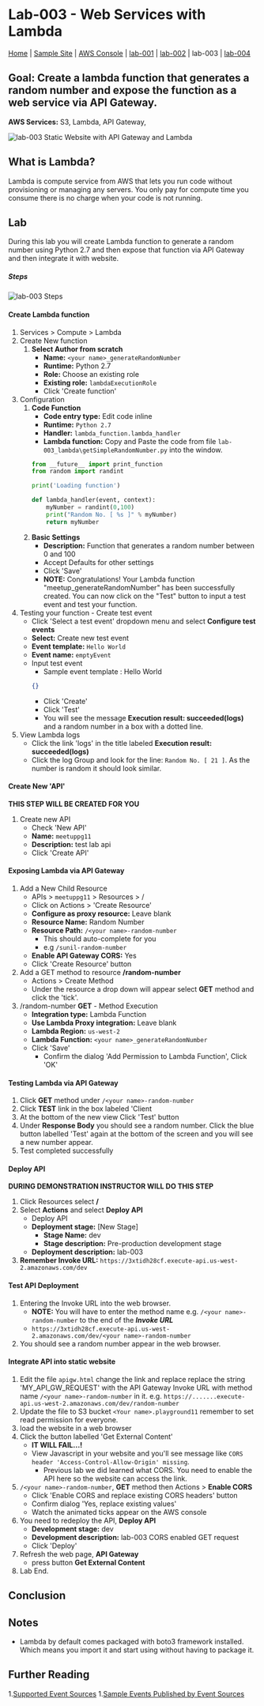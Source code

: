 # Lab-003 - Web Services with Lambda

[Home](../README.md) | [Sample Site](http://meetup.playground11.s3-website-us-west-2.amazonaws.com) | [AWS Console](https://devopsplayground.signin.aws.amazon.com/console) | [lab-001](lab-001.md) | [lab-002](lab-002.md) | lab-003 | [lab-004](lab-004.md)

## __Goal:__ Create a lambda function that generates a random number and expose the function as a web service via API Gateway.
__AWS Services:__ S3, Lambda, API Gateway,

![lab-003 Static Website with API Gateway and Lambda](https://raw.githubusercontent.com/ForestTechnologiesLtd/devopsplayground11-lambda/master/diagrams/pg11-lab-003.png)

## What is Lambda?
Lambda is compute service from AWS that lets you run code without provisioning or managing any servers. You only pay for compute time you consume there is no charge when your code is not running.

## Lab

During this lab you will create Lambda function to generate a random number using Python 2.7 and then expose that function via API Gateway and then integrate it with website.

##### Steps
![lab-003 Steps](https://raw.githubusercontent.com/ForestTechnologiesLtd/devopsplayground11-lambda/master/diagrams/pg11-lab-003-steps.png)

#### Create Lambda function

1. Services > Compute > Lambda
1. Create New function
    1. __Select Author from scratch__
        - __Name:__ `<your name>_generateRandomNumber`
        - __Runtime:__ Python 2.7
        - __Role:__ Choose an existing role
        - __Existing role:__ `lambdaExecutionRole`
        - Click 'Create function'
1. Configuration
     1. __Code Function__
        - __Code entry type:__ Edit code inline
        - __Runtime:__ `Python 2.7`
        - __Handler:__ `lambda_function.lambda_handler`
        - __Lambda function:__ Copy and Paste the code from file `lab-003_lambda\getSimpleRandomNumber.py` into the window. 
        ```python
        from __future__ import print_function
        from random import randint

        print('Loading function')

        def lambda_handler(event, context):
            myNumber = randint(0,100)
            print("Random No. [ %s ]" % myNumber)
            return myNumber

        ```
    1. __Basic Settings__
        - __Description:__ Function that generates a random number between 0 and 100
        - Accept Defaults for other settings
        - Click 'Save'
        - __NOTE:__ Congratulations! Your Lambda function "meetup_generateRandomNumber" has been successfully created. You can now click on the "Test" button to input a test event and test your function.
1. Testing your function - Create test event 
    - Click 'Select a test event' dropdown menu and select __Configure test events__
    - __Select:__ Create new test event
    - __Event template:__ `Hello World`
    - __Event name:__ `emptyEvent`
    - Input test event
      - Sample event template : Hello World
      ```json
      {}
      ```
      - Click 'Create'
      - Click 'Test' 
      - You will see the message __Execution result: succeeded(logs)__ and a random number in a box with a dotted line.
1. View Lambda logs
    - Click the link 'logs' in the title labeled __Execution result: succeeded(logs)__
    - Click the log Group and look for the line: `Random No. [ 21 ]`. As the number is random it should look similar.


#### Create New 'API'

__THIS STEP WILL BE CREATED FOR YOU__
1. Create new API
    - Check 'New API'
    - __Name:__ `meetuppg11`
    - __Description:__ test lab api
    - Click 'Create API'

#### Exposing Lambda via API Gateway

1. Add a New Child Resource
    - APIs > `meetuppg11` > Resources > /
    - Click on Actions > 'Create Resource'
    - __Configure as proxy resource:__ Leave blank
    - __Resource Name:__ <Your Name> Random Number
    - __Resource Path:__ `/<your name>-random-number`
        - This should auto-complete for you
        - e.g `/sunil-random-number`
    - __Enable API Gateway CORS:__ Yes
    - Click 'Create Resource' button
1. Add a GET method to resource __/random-number__
    - Actions > Create Method
    - Under the resource a drop down will appear select __GET__ method and click the 'tick'.
1. /random-number __GET__ - Method Execution
    - __Integration type:__ Lambda Function
    - __Use Lambda Proxy integration:__ Leave blank
    - __Lambda Region:__ `us-west-2`
    - __Lambda Function:__ `<your name>_generateRandomNumber`
    - Click 'Save'
       - Confirm the dialog 'Add Permission to Lambda Function', Click 'OK'

#### Testing Lambda via API Gateway

1. Click __GET__ method under `/<your name>-random-number`
1. Click __TEST__ link in the box labeled 'Client
1. At the bottom of the new view Click 'Test' button
1. Under __Response Body__ you should see a random number. Click the blue button labelled 'Test' again at the bottom of the screen and you will see a new number appear.
1. Test completed successfully

#### Deploy API

__DURING DEMONSTRATION INSTRUCTOR WILL DO THIS STEP__

1. Click Resources select __/__
1. Select __Actions__ and select __Deploy API__
    - Deploy API
    - __Deployment stage:__ [New Stage]
        - __Stage Name:__ dev
        - __Stage description:__ Pre-production development stage
    - __Deployment description:__ lab-003
1. __Remember Invoke URL:__ `https://3xtidh28cf.execute-api.us-west-2.amazonaws.com/dev`


#### Test API Deployment

1. Entering the Invoke URL into the web browser.
    - __NOTE:__ You will have to enter the method name e.g. `/<your name>-random-number` to the end of the ___Invoke URL___
    - `https://3xtidh28cf.execute-api.us-west-2.amazonaws.com/dev/<your name>-random-number`
1. You should see a random number appear in the web browser.

#### Integrate API into static website

1.  Edit the file `apigw.html` change the link and replace replace the string 'MY_API_GW_REQUEST' with the API Gateway Invoke URL with method name `/<your name>-random-number` in it. e.g. `https://.......execute-api.us-west-2.amazonaws.com/dev/random-number`
1. Update the file to S3 bucket `<Your name>.playground11` remember to set read permission for everyone.
1. load the website in a web browser
1. Click the button labelled 'Get External Content'
    - __IT WILL FAIL...!__
    - View Javascript in your website and you'll see message like `CORS header 'Access-Control-Allow-Origin' missing`.
        - Previous lab we did learned what CORS. You need to enable the API here so the website can access the link.
1. `/<your name>-random-number`, __GET__ method then Actions > __Enable CORS__
    - Click 'Enable CORS and replace existing CORS headers' button
    - Confirm dialog 'Yes, replace existing values'
    - Watch the animated ticks appear on the AWS console
1. You need to redeploy the API, __Deploy API__
    - __Development stage:__ dev
    - __Development description:__ lab-003 CORS enabled GET request
    - Click 'Deploy'
1. Refresh the web page, __API Gateway__
    - press button __Get External Content__
1. Lab End.

## Conclusion


##  Notes
- Lambda by default comes packaged with boto3 framework installed. Which means you import it and start using without having to package it.

## Further Reading

1.[Supported Event Sources](http://docs.aws.amazon.com/lambda/latest/dg/invoking-lambda-function.html)
1.[Sample Events Published by Event Sources](http://docs.aws.amazon.com/lambda/latest/dg/eventsources.html)
